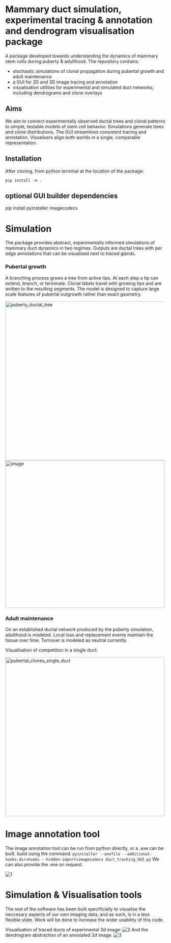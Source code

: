 # Mammary duct simulation, experimental tracing & annotation and dendrogram visualisation package
A package developed towards understanding the dynamics of mammary stem cells during puberty & adulthood. The repository contains:

- stochastic simulations of clonal propagation during pubertal growth and adult maintenance
- a GUI for 2D and 3D image tracing and annotation
- visualisation utilities for experimental and simulated duct networks, including dendrograms and clone overlays

## Aims

We aim to connect experimentally observed ductal trees and clonal patterns to simple, testable models of stem cell behavior. Simulations generate trees and clone distributions. The GUI streamlines consistent tracing and annotation. Visualisers align both worlds in a single, comparable representation.


## Installation

After cloning, from python terminal at the location of the package:

```
pip install -e .
```

## optional GUI builder dependencies
pip install pyinstaller imagecodecs

# Simulation

The package provides abstract, experimentally informed simulations of mammary duct dynamics in two regimes. Outputs are ductal trees with per edge annotations that can be visualised next to traced glands.

### Pubertal growth

A branching process grows a tree from active tips. At each step a tip can extend, branch, or terminate. Clonal labels travel with growing tips and are written to the resulting segments. The model is designed to capture large scale features of pubertal outgrowth rather than exact geometry.

<img width="1000" height="500" alt="puberty_ductal_tree" src="https://github.com/user-attachments/assets/50640760-bc93-4d9d-a122-aa708455430c" />
<img width="500" height="464" alt="image" src="https://github.com/user-attachments/assets/adb561a0-e367-45f2-adea-fe5cf460d3b8" />

### Adult maintenance

On an established ductal network produced by the puberty simulation, adulthood is modeled. Local loss and replacement events maintain the tissue over time. Turnover is modeled as neutral currently.

Visualisation of competition in a single duct:

<img width="500" height="500" alt="pubertal_clones_single_duct" src="https://github.com/user-attachments/assets/9eef650a-917d-49c8-a6d1-13e01e0960ec" />






# Image annotation tool
The image annotation tool can be run from python directly, or a .exe can be built.
build using the command: `pyinstaller --onefile --additional-hooks-dir=hooks --hidden-import=imagecodecs duct_tracking_GUI.py` We can also provide the .exe on request.

![1](https://github.com/user-attachments/assets/ec626eb2-a4c6-4977-8ac9-10d8d186856a)



# Simulation & Visualisation tools
The rest of the software has been built specificially to visualise the neccesary aspects of our own imaging data, and as such, is in a less flexible state. Work will be done to increase the wider usability of this code.

Visualisation of traced ducts of experimental 3d image:
![2](https://github.com/user-attachments/assets/71a404ab-4edc-429c-b3e6-557c5e319112)
And the dendrogram abstraction of an annotated 3d image:
![3](https://github.com/user-attachments/assets/e8507a29-7120-40aa-bf59-1a6801ddfbcc)
